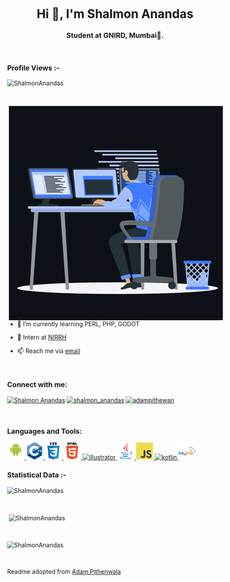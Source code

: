 <h1 align="center">Hi 👋, I'm Shalmon Anandas</h1>
<h3 align="center">Student at GNIRD, Mumbai🌟.</h3>

<br>

<p align="right"> <h3>Profile Views :-</h3> <img src="https://komarev.com/ghpvc/?username=ShalmonAnandas&style=flat-square"
    alt="ShalmonAnandas" /> 
  </p>
  
  <br>
  
<p><img align="right" src="https://github.com/ShalmonAnandas/ShalmonAnandas/blob/main/animation_500_kxa883sd.gif" alt="adam-pw" /></p>

- 🌱 I’m currently learning PERL, PHP, GODOT

- 💼 Intern at [NIRRH](https://nirrh.res.in/)

- 📫 Reach me via [email](nashalanandas@gmail.com)

<br>
<h3 align="left">Connect with me:</h3>
<p align="left">
  <a href="https://www.linkedin.com/in/shalmon-anandas-466845206/" target="blank"><img align="center"
      src="https://raw.githubusercontent.com/rahuldkjain/github-profile-readme-generator/master/src/images/icons/Social/linked-in-alt.svg"
      alt="Shalmon Anandas" height="30" width="40" /></a>
  <a href="https://www.instagram.com/shalmon_anandas/" target="blank"><img align="center"
      src="https://raw.githubusercontent.com/rahuldkjain/github-profile-readme-generator/master/src/images/icons/Social/instagram.svg"
      alt="shalmon_anandas" height="30" width="40" /></a>
 <a href="https://www.twitch.tv/shalmonanandas" target="blank"><img align="center"
      src="https://raw.githubusercontent.com/rahuldkjain/github-profile-readme-generator/master/src/images/icons/Social/twitch.svg"
      alt="adampithewan" height="30" width="40" /></a>
</p>

<br>

<h3 align="left">Languages and Tools:</h3>
<p align="left"> 
<a href="https://developer.android.com" target="_blank" rel="noreferrer"> <img
      src="https://raw.githubusercontent.com/devicons/devicon/master/icons/android/android-original-wordmark.svg"
      alt="android" width="40" height="40" /> </a>      
<a href="https://www.w3schools.com/cpp/" target="_blank" rel="noreferrer">
    <img src="https://raw.githubusercontent.com/devicons/devicon/master/icons/cplusplus/cplusplus-original.svg"
      alt="cplusplus" width="40" height="40" /> </a> 
<a href="https://www.w3schools.com/css/" target="_blank"
    rel="noreferrer"> <img
      src="https://raw.githubusercontent.com/devicons/devicon/master/icons/css3/css3-original-wordmark.svg" alt="css3"
      width="40" height="40" /> </a> 
<a href="https://www.w3.org/html/" target="_blank" rel="noreferrer"> <img
      src="https://raw.githubusercontent.com/devicons/devicon/master/icons/html5/html5-original-wordmark.svg"
      alt="html5" width="40" height="40" /> </a> 
<a href="https://www.adobe.com/in/products/illustrator.html"
    target="_blank" rel="noreferrer"> <img
      src="https://www.vectorlogo.zone/logos/adobe_illustrator/adobe_illustrator-icon.svg" alt="illustrator" width="40"
      height="40" /> </a> 
<a href="https://www.java.com" target="_blank" rel="noreferrer"> <img
      src="https://raw.githubusercontent.com/devicons/devicon/master/icons/java/java-original.svg" alt="java" width="40"
      height="40" /> </a> 
<a href="https://developer.mozilla.org/en-US/docs/Web/JavaScript" target="_blank"
    rel="noreferrer"> <img
      src="https://raw.githubusercontent.com/devicons/devicon/master/icons/javascript/javascript-original.svg"
      alt="javascript" width="40" height="40" /> </a> 
<a href="https://kotlinlang.org" target="_blank" rel="noreferrer">
    <img src="https://www.vectorlogo.zone/logos/kotlinlang/kotlinlang-icon.svg" alt="kotlin" width="40" height="40" />
  </a> <a href="https://www.mysql.com/" target="_blank" rel="noreferrer"> <img
      src="https://raw.githubusercontent.com/devicons/devicon/master/icons/mysql/mysql-original-wordmark.svg"
      alt="mysql" width="40" height="40" /> </a> </a>  
      
<br>

<h3>Statistical Data :-</h3>
<p><img align="center"
    src="https://github-readme-stats.vercel.app/api/top-langs?username=ShalmonAnandas&show_icons=true&locale=en&bg_color=0d1117&text_color=ffffff&layout=compact"
    alt="ShalmonAnandas" 
    bg_color=#808080/></p>

<br>

<p>&nbsp;<img align="center" src="https://github-readme-stats.vercel.app/api?username=ShalmonAnandas&show_icons=true&locale=en&bg_color=0d1117&text_color=ffffff&repo=convoychat"
    alt="ShalmonAnandas" /></p>

<br>

<p><img align="center" src="https://github-readme-streak-stats.herokuapp.com/?user=ShalmonAnandas&theme=dark&background=0d1117&date_format=M%20j%5B%2C%20Y%5D" alt="ShalmonAnandas" /></p>
      
<p align="left"> <a href="https://twitter.com/" target="blank"><img
      src="https://img.shields.io/twitter/follow/?logo=twitter&style=for-the-badge" alt="" /></a> </p>

Readme adopted from [Adam Pithenwala](https://github.com/Adam-pw)
